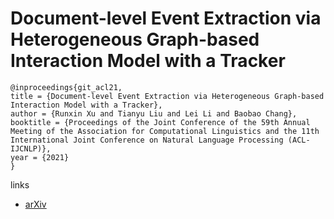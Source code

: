 # Document-level Event Extraction via Heterogeneous Graph-based Interaction Model with a Tracker

```
@inproceedings{git_acl21,
title = {Document-level Event Extraction via Heterogeneous Graph-based Interaction Model with a Tracker},
author = {Runxin Xu and Tianyu Liu and Lei Li and Baobao Chang},
booktitle = {Proceedings of the Joint Conference of the 59th Annual Meeting of the Association for Computational Linguistics and the 11th International Joint Conference on Natural Language Processing (ACL-IJCNLP)},
year = {2021}
}
```

links
- [arXiv](https://arxiv.org/abs/2105.14924)
